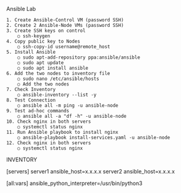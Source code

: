 Ansible Lab

	1. Create Ansible-Control VM (password SSH)
	2. Create 2 Ansible-Node VMs (password SSH)
	3. Create SSH keys on control  
		○ ssh-keygen
	4. Copy public key to Nodes
		○ ssh-copy-id username@remote_host
	5. Install Ansible
		○ sudo apt-add-repository ppa:ansible/ansible
		○ sudo apt update
		○ sudo apt install ansible
	6. Add the two nodes to inventory file
		○ sudo nano /etc/ansible/hosts
		○ Add the two nodes
	7. Check Inventory
		○ ansible-inventory --list -y
	8. Test Connection
		○ ansible all -m ping -u ansible-node
	9. Test ad-hoc commands
		○ ansible all -a "df -h" -u ansible-node
	10. Check nginx in both servers
		○ systemctl status nginx
	11. Run Ansible playbook to install nginx
		○ ansible-playbook install-services.yaml -u ansible-node  
	12. Check nginx in both servers
		○ systemctl status nginx


INVENTORY

[servers]
server1 ansible_host=x.x.x.x
server2 ansible_host=x.x.x.x

[all:vars]
ansible_python_interpreter=/usr/bin/python3
